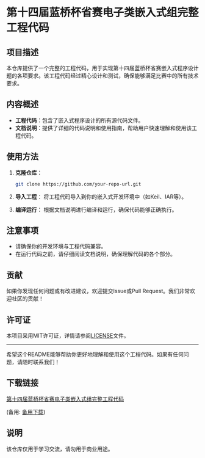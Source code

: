 # 第十四届蓝桥杯省赛电子类嵌入式组完整工程代码

## 项目描述

本仓库提供了一个完整的工程代码，用于实现第十四届蓝桥杯省赛嵌入式程序设计题的各项要求。该工程代码经过精心设计和测试，确保能够满足比赛中的所有技术要求。

## 内容概述

- **工程代码**：包含了嵌入式程序设计的所有源代码文件。
- **文档说明**：提供了详细的代码说明和使用指南，帮助用户快速理解和使用该工程代码。

## 使用方法

1. **克隆仓库**：
   ```bash
   git clone https://github.com/your-repo-url.git
   ```

2. **导入工程**：
   将工程代码导入到你的嵌入式开发环境中（如Keil、IAR等）。

3. **编译运行**：
   根据文档说明进行编译和运行，确保代码能够正确执行。

## 注意事项

- 请确保你的开发环境与工程代码兼容。
- 在运行代码之前，请仔细阅读文档说明，确保理解代码的各个部分。

## 贡献

如果你发现任何问题或有改进建议，欢迎提交Issue或Pull Request。我们非常欢迎社区的贡献！

## 许可证

本项目采用MIT许可证，详情请参阅[LICENSE](LICENSE)文件。

---

希望这个README能够帮助你更好地理解和使用这个工程代码。如果有任何问题，请随时联系我们！

## 下载链接
[第十四届蓝桥杯省赛电子类嵌入式组完整工程代码](https://pan.quark.cn/s/61b05087ed3f) 

(备用: [备用下载](https://pan.baidu.com/s/1HTrdlR68Vu1pavpmNqxyvA?pwd=1234))

## 说明

该仓库仅用于学习交流，请勿用于商业用途。
